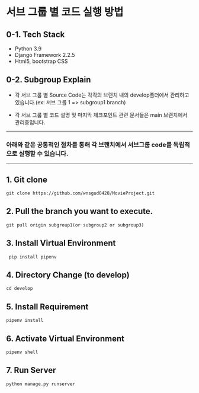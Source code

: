 

# 서브 그룹 별 코드 실행 방법



## 0-1. Tech Stack

- Python 3.9
- Django Framework 2.2.5
- Html5, bootstrap CSS


## 0-2. Subgroup Explain
- 각 서브 그룹 별 Source Code는 각각의 브랜치 내의 develop폴더에서 관리하고 있습니다.(ex: 서브 그룹 1 => subgroup1 branch)
  
- 각 서브 그룹 별 코드 설명 및 마지막 체크포인트 관련 문서들은 main 브랜치에서 관리중입니다.


 
---

### 아래와 같은 공통적인 절차를 통해 각 브랜치에서 서브그룹 code를 독립적으로 실행할 수 있습니다.

---
## 1. Git clone
```
git clone https://github.com/wnsgud0428/MovieProject.git
```

## 2. Pull the branch you want to execute. 
```
git pull origin subgroup1(or subgroup2 or subgroup3)
```


## 3. Install Virtual Environment

```
 pip install pipenv
```

## 4. Directory Change (to develop)
```
cd develop
```

## 5. Install Requirement 
```
pipenv install
```

## 6. Activate Virtual Environment

```
pipenv shell
```

## 7. Run Server

```
python manage.py runserver
```
